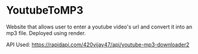 # YoutubeToMP3
 Website that allows user to enter a youtube video's url and convert it into an mp3 file. Deployed using render.
 
API Used: https://rapidapi.com/420vijay47/api/youtube-mp3-downloader2
